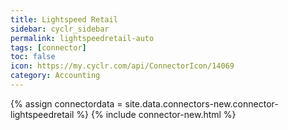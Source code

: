 ```yaml
---
title: Lightspeed Retail
sidebar: cyclr_sidebar
permalink: lightspeedretail-auto
tags: [connector]
toc: false
icon: https://my.cyclr.com/api/ConnectorIcon/14069
category: Accounting
---
```

{% assign connectordata = site.data.connectors-new.connector-lightspeedretail %}
{% include connector-new.html %}	